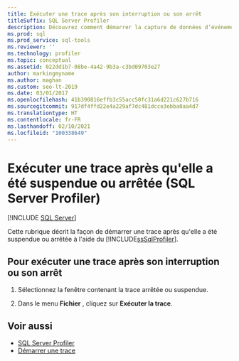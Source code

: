 ```yaml
---
title: Exécuter une trace après son interruption ou son arrêt
titleSuffix: SQL Server Profiler
description: Découvrez comment démarrer la capture de données d’événements après la suspension ou l’arrêt d’une trace dans SQL Server Profiler.
ms.prod: sql
ms.prod_service: sql-tools
ms.reviewer: ''
ms.technology: profiler
ms.topic: conceptual
ms.assetid: 022dd1b7-08be-4a42-9b3a-c3bd09703e27
author: markingmyname
ms.author: maghan
ms.custom: seo-lt-2019
ms.date: 03/01/2017
ms.openlocfilehash: 41b390816effb3c55acc50fc31a6d221c627b716
ms.sourcegitcommit: 917df4ffd22e4a229af7dc481dcce3ebba0aa4d7
ms.translationtype: HT
ms.contentlocale: fr-FR
ms.lasthandoff: 02/10/2021
ms.locfileid: "100338649"
---
```

# <a name="run-a-trace-after-it-has-been-paused-or-stopped-sql-server-profiler"></a>Exécuter une trace après qu'elle a été suspendue ou arrêtée (SQL Server Profiler)

 [!INCLUDE [SQL Server](../../includes/applies-to-version/sqlserver.md)]

Cette rubrique décrit la façon de démarrer une trace après qu'elle a été suspendue ou arrêtée à l'aide du [!INCLUDE[ssSqlProfiler](../../includes/sssqlprofiler-md.md)].  

## <a name="to-run-a-trace-after-it-has-been-paused-or-stopped"></a>Pour exécuter une trace après son interruption ou son arrêt

1. Sélectionnez la fenêtre contenant la trace arrêtée ou suspendue.  

2. Dans le menu **Fichier** , cliquez sur **Exécuter la trace**.

## <a name="see-also"></a>Voir aussi

- [SQL Server Profiler](../../tools/sql-server-profiler/sql-server-profiler.md)
- [Démarrer une trace](../../tools/sql-server-profiler/start-a-trace.md)